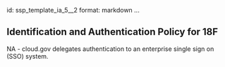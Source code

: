 id: ssp_template_ia_5__2
format: markdown
...
## Identification and Authentication Policy for 18F

NA - cloud.gov delegates authentication to an enterprise single sign on (SSO) system.

